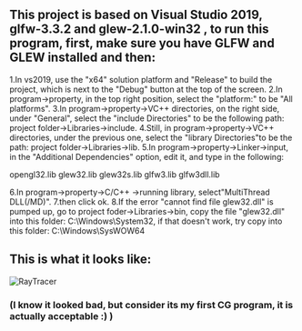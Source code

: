 ## This project is based on Visual Studio 2019, glfw-3.3.2 and glew-2.1.0-win32 , to run this program, first, make sure you have GLFW and GLEW installed and then:

1.In vs2019, use the "x64" solution platform and "Release" to build the project, which is next to the "Debug" button at the top of the screen.
2.In program->property, in the top right position, select the "platform:" to be "All platforms".
3.In program->property->VC++ directories, on the right side, under "General", select the "include Directories" to be the following path: project folder->Libraries->include.
4.Still, in program->property->VC++ directories, under the previous one, select the "library Directories"to be the path: project folder->Libraries->lib.
5.In program->property->Linker->input, in the "Additional Dependencies" option, edit it, and type in the following:

opengl32.lib
glew32.lib
glew32s.lib
glfw3.lib
glfw3dll.lib

6.In program->property->C/C++ ->running library, select"MultiThread DLL(/MD)".
7.then click ok.
8.If the error "cannot find file glew32.dll" is pumped up, go to project foder->Libraries->bin, copy the file "glew32.dll" into this folder: C:\Windows\System32, if that doesn't work, try copy into this folder: C:\Windows\SysWOW64
## This is what it looks like:
![RayTracer](https://github.com/AlexWeiZH/Computer-Graphics-21Fall/assets/98062338/7a682f2f-1915-4209-a167-340e4ada6e13)

### (I know it looked bad, but consider its my first CG program, it is actually acceptable :) )
